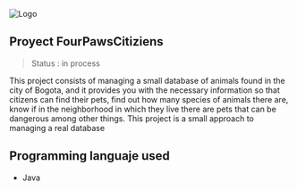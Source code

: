 ![Logo](https://user-images.githubusercontent.com/71273441/109235225-4703ce00-779b-11eb-9e13-c20035cf0a1e.png)

## Proyect FourPawsCitiziens

>Status : in process 

This project consists of managing a small database of animals found in the city of Bogota, and it provides you with the necessary information so that citizens can find their pets, find out how many species of animals there are, know if in the neighborhood in which they live there are pets that can be dangerous among other things.
This project is a small approach to managing a real database

## Programming languaje used 

- Java
